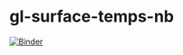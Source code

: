 # gl-surface-temps-nb

[![Binder](https://mybinder.org/badge_logo.svg)](https://mybinder.org/v2/gh/bruxerjk/gl-surface-temps-nb/main)
